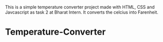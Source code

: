 This is a simple temperature converter project made with HTML, CSS and Javcascript as task 2 at Bharat Intern. It converts the celcius into Farenheit.
# Temperature-Converter
